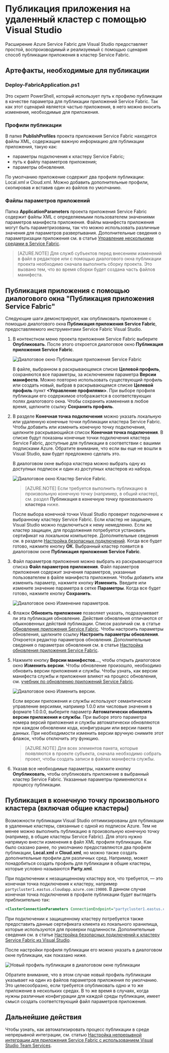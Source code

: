 <properties
    pageTitle="Публикация приложения в удаленный кластер с Visual Studio | Microsoft Azure"
    description="Узнайте, как опубликовать приложение в удаленный кластер Service Fabric с помощью Visual Studio."
    services="service-fabric"
    documentationCenter="na"
    authors="cawams"
    manager="timlt"
    editor="" />

<tags
    ms.service="multiple"
    ms.devlang="dotnet"
    ms.topic="article"
    ms.tgt_pltfrm="na"
    ms.workload="multiple"
    ms.date="04/07/2016"
    ms.author="cawa" />

# Публикация приложения на удаленный кластер с помощью Visual Studio

Расширение Azure Service Fabric для Visual Studio предоставляет простой, воспроизводимый и реализуемый с помощью сценария способ публикации приложения в кластер Service Fabric.

## Артефакты, необходимые для публикации

### Deploy-FabricApplication.ps1

Это скрипт PowerShell, который использует путь к профилю публикации в качестве параметра для публикации приложений Service Fabric. Так как этот сценарий является частью приложения, в него можно вносить изменения, необходимые для приложения.

### Профили публикации

В папке **PublishProfiles** проекта приложения Service Fabric находятся файлы XML, содержащие важную информацию для публикации приложения, такую как:

- параметры подключения к кластеру Service Fabric;
- путь к файлу параметров приложения;
- параметры обновления.

По умолчанию приложение содержит два профиля публикации: Local.xml и Cloud.xml. Можно добавить дополнительные профили, скопировав и вставив один из файлов по умолчанию.

### Файлы параметров приложений

Папка **ApplicationParameters** проекта приложения Service Fabric содержит файлы XML с определяемыми пользователем значениями параметров манифеста приложения. Файлы манифеста приложения могут быть параметризованы, так что можно использовать различные значения для параметров развертывания. Дополнительные сведения о параметризации приложения см. в статье [Управление несколькими средами в Service Fabric](service-fabric-manage-multiple-environment-app-configuration.md).

>[AZURE.NOTE] Для служб субъектов перед внесением изменений в файл в редакторе или с помощью диалогового окна публикации проекта необходимо сначала выполнить сборку проекта. Это вызвано тем, что во время сборки будет создана часть файлов манифеста.

## Публикация приложения с помощью диалогового окна "Публикация приложения Service Fabric"

Следующие шаги демонстрируют, как опубликовать приложение с помощью диалогового окна **Публикация приложения Service Fabric**, предоставляемого инструментами Service Fabric Visual Studio.

1. В контекстном меню проекта приложения Service Fabric выберите **Опубликовать**. После этого откроется диалоговое окно **Публикация приложения Service Fabric**.

    ![Диалоговое окно **Публикация приложения Service Fabric**][0]

    В файле, выбранном в раскрывающемся списке **Целевой профиль**, сохраняются все параметры, за исключением параметра **Версии манифеста**. Можно повторно использовать существующий профиль или создать новый, выбрав в раскрывающемся списке **Целевой профиль** пункт **\<Управление профилями\>**. При выборе профиля публикации его содержимое отображается в соответствующих полях диалогового окна. Чтобы сохранить изменения в любое время, щелкните ссылку **Сохранить профиль**.

2. В разделе **Конечная точка подключения** можно указать локальную или удаленную конечные точки публикации кластера Service Fabric. Чтобы добавить или изменить конечную точку подключения, щелкните раскрывающийся список **Конечная точка подключения**. В списке будут показаны конечные точки подключения кластера Service Fabric, доступные для публикации в соответствии с вашими подписками Azure. Обратите внимание, что если вы еще не вошли в Visual Studio, вам будет предложено сделать это.

    В диалоговом окне выбора кластера можно выбрать одну из доступных подписок и один из доступных кластеров из набора.

    ![Диалоговое окно **Кластер Service Fabric**.][1]

    >[AZURE.NOTE] Если требуется выполнить публикацию в произвольную конечную точку \(например, в общий кластер\), см. раздел **Публикация в конечную точку произвольного кластера** ниже.

    После выбора конечной точки Visual Studio проверит подключение к выбранному кластеру Service Fabric. Если кластер не защищен, Visual Studio можно подключиться к нему немедленно. Если же кластер защищен, для продолжения потребуется установить сертификат на локальном компьютере. Дополнительные сведения см. в разделе [Настройка безопасных подключений](service-fabric-visualstudio-configure-secure-connections.md). Когда все будет готово, нажмите кнопку **ОК**. Выбранный кластер появится в диалоговом окне **Публикация приложения Service Fabric**.

3. Файл параметров приложения можно выбрать из раскрывающегося списка **Файл параметров приложения**. Файл параметров приложения содержит значения параметров, указанные пользователем в файле манифеста приложения. Чтобы добавить или изменить параметр, нажмите кнопку **Изменить**. Введите или измените значение параметра в сетке **Параметры**. Когда все будет готово, нажмите кнопку **Сохранить**.

    ![Диалоговое окно **Изменение параметров**.][2]

4. Флажок **Обновить приложение** позволяет указать, подразумевает ли эта публикация обновление. Действия обновления отличаются от обыкновенных действий публикации. Список различий см. в статье [Обновление приложения Service Fabric](service-fabric-application-upgrade.md). Чтобы настроить параметры обновления, щелкните ссылку **Настроить параметры обновления**. Откроется редактор параметров обновления. Дополнительные сведения о параметрах обновления см. в статье [Настройка обновления приложения Service Fabric](service-fabric-visualstudio-configure-upgrade.md).

5. Нажмите кнопку **Версии манифестов…**, чтобы открыть диалоговое окно **Изменить версии**. Чтобы обновление произошло, необходимо обновить версии приложения и службы. Чтобы узнать, как версии манифеста службы и приложения влияют на процесс обновления, см. [учебник по обновлению приложений Service Fabric](service-fabric-application-upgrade-tutorial.md).

    ![Диалоговое окно **Изменить версии**.][3]

    Если версии приложения и службы используют семантическое управление версиями, например 1.0.0 или числовые значения в формате 1.0.0.0, выберите параметр **Автоматически обновлять версии приложения и службы**. При выборе этого параметра номера версий приложения и службы автоматически обновляются при каждом обновлении кода, конфигурации или версии пакета данных. При необходимости изменить версии вручную снимите этот флажок, чтобы отключить эту функцию.

    >[AZURE.NOTE] Для всех элементов пакета, которые появляются в проекте субъекта, сначала необходимо собрать проект, чтобы создать записи в файлах манифеста службы.

6. Указав все необходимые параметры, нажмите кнопку **Опубликовать**, чтобы опубликовать приложение в выбранный кластер Service Fabric. Указанные параметры применяются к процессу публикации.

## Публикация в конечную точку произвольного кластера \(включая общие кластеры\)

Возможности публикации Visual Studio оптимизированы для публикации в удаленные кластеры, связанные с одной из подписок Azure. Тем не менее можно выполнить публикацию в произвольную конечную точку \(например, в общие кластеры Service Fabric\). Для этого нужно напрямую внести изменения в файл XML профиля публикации. Как было сказано ранее, по умолчанию предоставляются два профиля публикации, **Local.xml** и **Cloud.xml**, но можно также создать дополнительные профили для различных сред. Например, может понадобиться создать профиль для публикации в общие кластеры, которые условно называются **Party.xml**.

При подключении к незащищенному кластеру все, что требуется, — это конечная точка подключения к кластеру, например `partycluster1.eastus.cloudapp.azure.com:19000`. В данном случае конечная точка подключения в профиле публикации будет выглядеть приблизительно так:

```XML
<ClusterConnectionParameters ConnectionEndpoint="partycluster1.eastus.cloudapp.azure.com:19000" />
```

  При подключении к защищенному кластеру потребуется также предоставить данные сертификата клиента из локального хранилища, которые используются для проверки подлинности. Дополнительные сведения см. в статье [Настройка безопасных подключений к кластеру Service Fabric из Visual Studio](service-fabric-visualstudio-configure-secure-connections.md).

  После настройки профиля публикации его можно указать в диалоговом окне публикации, как показано ниже.

  ![Новый профиль публикации в диалоговом окне публикации][4]

  Обратите внимание, что в этом случае новый профиль публикации указывает на один из файлов параметров приложения по умолчанию. Это целесообразно, если требуется опубликовать одно и то же приложение в нескольких средах. В то же время в случаях, когда нужны различные конфигурации для каждой среды публикации, имеет смысл создать соответствующий файл параметров приложения.

## Дальнейшие действия

Чтобы узнать, как автоматизировать процесс публикации в среде непрерывной интеграции, см. статью [Настройка непрерывной интеграции для приложения Service Fabric с использованием Visual Studio Team Services](service-fabric-set-up-continuous-integration.md).


[0]: ./media/service-fabric-publish-app-remote-cluster/PublishDialog.png
[1]: ./media/service-fabric-publish-app-remote-cluster/SelectCluster.png
[2]: ./media/service-fabric-publish-app-remote-cluster/EditParams.png
[3]: ./media/service-fabric-publish-app-remote-cluster/EditVersions.png
[4]: ./media/service-fabric-publish-app-remote-cluster/publish-to-party-cluster.png

<!---HONumber=AcomDC_0413_2016-->